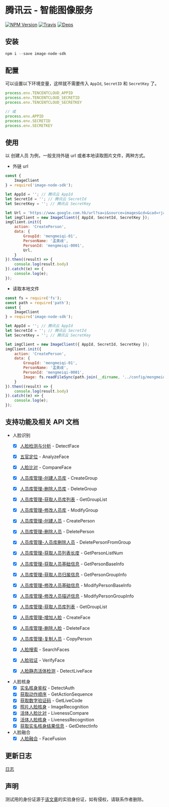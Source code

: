 # 腾讯云 - 智能图像服务

[![NPM Version](https://img.shields.io/npm/v/image-node-sdk.svg?style=flat)](https://www.npmjs.com/package/image-node-sdk)
[![Travis](https://img.shields.io/travis/TencentCloudBase/image-node-sdk.svg)](https://travis-ci.org/TencentCloudBase/image-node-sdk)
[![Deps](https://david-dm.org/TencentCloudBase/image-node-sdk.svg)](https://david-dm.org/TencentCloudBase/image-node-sdk)

## 安装

```javascript
npm i --save image-node-sdk
```

## 配置

可以设置以下环境变量，这样就不需要传入 `AppId`, `SecretID` 和 `SecretKey` 了。
```javascript
process.env.TENCENTCLOUD_APPID
process.env.TENCENTCLOUD_SECRETID
process.env.TENCENTCLOUD_SECRETKEY

// 或
process.env.APPID
process.env.SECRETID
process.env.SECRETKEY
```

## 使用

以 创建人员 为例，一般支持外链 url 或者本地读取图片文件，两种方式。

* 外链 url

```javascript
const {
    ImageClient
} = require('image-node-sdk');

let AppId = ''; // 腾讯云 AppId
let SecretId = ''; // 腾讯云 SecretId
let SecretKey = ''; // 腾讯云 SecretKey

let Url = 'https://www.google.com.hk/url?sa=i&source=images&cd=&cad=rja&uact=8&ved=2ahUKEwjX9Pv-s8XgAhWZKqYKHY2WCOcQjRx6BAgBEAU&url=https%3A%2F%2Fkuaibao.qq.com%2Fs%2F20180506A0GUC600%3Frefer%3Dspider&psig=AOvVaw1hxiMNF_ZVQZvkVu11xNNf&ust=1550580081217063';
let imgClient = new ImageClient({ AppId, SecretId, SecretKey });
imgClient.init({
    action: 'CreatePerson',
    data: {
        GroupId: 'mengmeiqi-01',
        PersonName: '孟美歧',
        PersonId: 'mengmeiqi-0001',
        Url,
    }
}).then((result) => {
    console.log(result.body)
}).catch((e) => {
    console.log(e);
});
```
* 读取本地文件

```javascript
const fs = require('fs');
const path = require('path');
const {
    ImageClient
} = require('image-node-sdk');

let AppId = ''; // 腾讯云 AppId
let SecretId = ''; // 腾讯云 SecretId
let SecretKey = ''; // 腾讯云 SecretKey

let imgClient = new ImageClient({ AppId, SecretId, SecretKey });
imgClient.init({
    action: 'CreatePerson',
    data: {
        GroupId: 'mengmeiqi-01',
        PersonName: '孟美歧',
        PersonId: 'mengmeiqi-0001',
        Image: fs.readFileSync(path.join(__dirname, '../config/mengmeiqi-0001.jpeg')).toString('base64'),
    }
}).then((result) => {
    console.log(result.body)
}).catch((e) => {
    console.log(e);
});
```

## 支持功能及相关 API 文档

* 人脸识别
    - [x] [人脸检测与分析](https://cloud.tencent.com/document/api/867/32800) - DetectFace
    - [x] [五官定位](https://cloud.tencent.com/document/api/867/32779) - AnalyzeFace
    - [x] [人脸比对](https://cloud.tencent.com/document/api/867/32802) - CompareFace

    - [x] [人员库管理-创建人员库](https://cloud.tencent.com/document/api/867/32794) - CreateGroup
    - [x] [人员库管理-删除人员库](https://cloud.tencent.com/document/api/867/32791) - DeleteGroup
    - [x] [人员库管理-获取人员库列表](https://cloud.tencent.com/document/api/867/32788) - GetGroupList
    - [x] [人员库管理-修改人员库](https://cloud.tencent.com/document/api/867/32783) - ModifyGroup
    - [x] [人员库管理-创建人员](https://cloud.tencent.com/document/api/867/32793) - CreatePerson
    - [x] [人员库管理-删除人员](https://cloud.tencent.com/document/api/867/32790) - DeletePerson
    - [x] [人员库管理-人员库删除人员](https://cloud.tencent.com/document/api/867/32789) - DeletePersonFromGroup
    - [x] [人员库管理-获取人员列表长度](https://cloud.tencent.com/document/api/867/32784) - GetPersonListNum
    - [x] [人员库管理-获取人员基础信息](https://cloud.tencent.com/document/api/867/32787) - GetPersonBaseInfo
    - [x] [人员库管理-获取人员归属信息](https://cloud.tencent.com/document/api/867/32786) - GetPersonGroupInfo
    - [x] [人员库管理-修改人员基础信息](https://cloud.tencent.com/document/api/867/32782) - ModifyPersonBaseInfo
    - [x] [人员库管理-修改人员描述信息](https://cloud.tencent.com/document/api/867/32781) - ModifyPersonGroupInfo
    - [x] [人员库管理-获取人员库列表](https://cloud.tencent.com/document/api/867/32788) - GetGroupList
    - [x] [人员库管理-增加人脸](https://cloud.tencent.com/document/api/867/32795) - CreateFace
    - [x] [人员库管理-删除人脸](https://cloud.tencent.com/document/api/867/32792) - DeleteFace
    - [x] [人员库管理-复制人员](https://cloud.tencent.com/document/api/867/32796) - CopyPerson

    - [x] [人脸搜索](https://cloud.tencent.com/document/api/867/32798) - SearchFaces
    - [x] [人脸验证](https://cloud.tencent.com/document/api/867/32806) - VerifyFace
    - [x] [人脸静态活体检测](https://cloud.tencent.com/document/api/867/32804) - DetectLiveFace

* 人脸核身
    - [x] [实名核身鉴权](https://cloud.tencent.com/document/product/1007/31816) - DetectAuth
    - [x] [获取动作顺序](https://cloud.tencent.com/document/product/1007/31822) - GetActionSequence
    - [x] [获取数字验证码](https://cloud.tencent.com/document/product/1007/31821) - GetLiveCode
    - [x] [照片人脸核身](https://cloud.tencent.com/document/product/1007/31820) - ImageRecognition
    - [x] [活体人脸比对](https://cloud.tencent.com/document/product/1007/31819) - LivenessCompare
    - [x] [活体人脸核身](https://cloud.tencent.com/document/product/1007/31818) - LivenessRecognition
    - [x] [获取实名核身结果信息](https://cloud.tencent.com/document/product/1007/31331) - GetDetectInfo

* 人脸融合
    - [x] [人脸融合](https://cloud.tencent.com/document/product/670/31061) - FaceFusion

## 更新日志
[日志](./CHANGELOG.md)

## 声明
测试用的身份证源于[该文章](https://blog.csdn.net/kaka20080622/article/details/50563069)的实验身份证，如有侵权，请联系作者删除。
